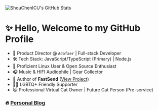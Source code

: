 ![ShouChenICU's GitHub Stats](https://github-readme-stats-shouchenicu.vercel.app/api?username=ShouChenICU&count_private=true&hide_title=true&hide_border=true&show_icons=true&include_all_commits=true&theme=merko)

# :sparkles: Hello, Welcome to my GitHub Profile
- 💼 Product Director @ `Adofaer` | Full-stack Developer
- 🛠 Tech Stack: JavaScript/TypeScript (Primary) | Node.js
- 🐧 Proficient Linux User & Open Source Enthusiast
- 🎧 Music & HIFI Audiophile | Gear Collector
- 🚀 Author of **FastSend** ([View Project](https://github.com/ShouChenICU/FastSend))
- 🏳️‍🌈 LGBTQ+ Friendly Supporter
- 🐱 Professional Virtual Cat Owner | Future Cat Person (Pre-service)

### :fire: [Personal Blog](https://shouchen.blog/)
